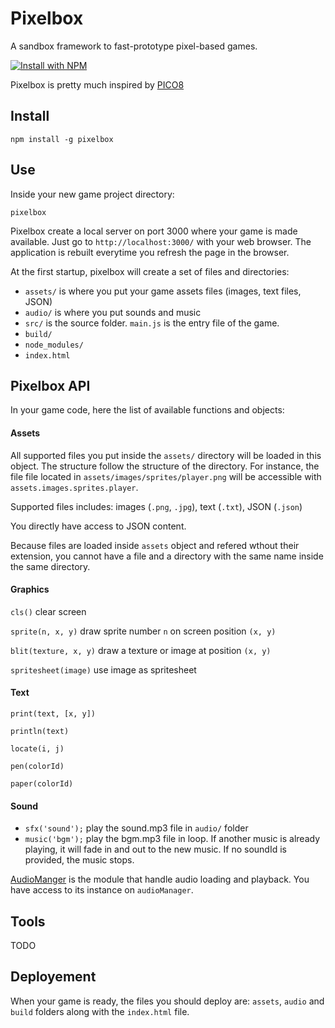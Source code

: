 # Pixelbox

A sandbox framework to fast-prototype pixel-based games.

[![Install with NPM](https://nodei.co/npm/pixelbox.png?downloads=true&stars=true)](https://nodei.co/npm/pixelbox/)

Pixelbox is pretty much inspired by [PICO8](http://www.lexaloffle.com/pico-8.php)

## Install

`npm install -g pixelbox`

## Use

Inside your new game project directory:

`pixelbox`

Pixelbox create a local server on port 3000 where your game is made available.
Just go to `http://localhost:3000/` with your web browser.
The application is rebuilt everytime you refresh the page in the browser.


At the first startup, pixelbox will create a set of files and directories:
 - `assets/` is where you put your game assets files (images, text files, JSON)
 - `audio/` is where you put sounds and music
 - `src/` is the source folder. `main.js` is the entry file of the game.
 - `build/`
 - `node_modules/`
 - `index.html`

## Pixelbox API

In your game code, here the list of available functions and objects:

#### Assets
All supported files you put inside the `assets/` directory will be loaded in this
object. The structure follow the structure of the directory. For instance, the file
file located in `assets/images/sprites/player.png` will be accessible with 
`assets.images.sprites.player`.

Supported files includes: images (`.png`, `.jpg`), text (`.txt`), JSON (`.json`)

You directly have access to JSON content.

Because files are loaded inside `assets` object and refered wthout their extension,
you cannot have a file and a directory with the same name inside the same directory.

#### Graphics

`cls()` clear screen

`sprite(n, x, y)` draw sprite number `n` on screen position `(x, y)`

`blit(texture, x, y)` draw a texture or image at position `(x, y)`

`spritesheet(image)` use image as spritesheet

#### Text

`print(text, [x, y])`

`println(text)`

`locate(i, j)`

`pen(colorId)`

`paper(colorId)`


#### Sound
 - `sfx('sound');` play the sound.mp3 file in `audio/` folder
 - `music('bgm');` play the bgm.mp3 file in loop. If another music is already playing,
 it will fade in and out to the new music. If no soundId is provided, the music stops.

[AudioManger](https://github.com/Wizcorp/AudioManager) is the module that handle audio 
loading and playback. You have access to its instance on `audioManager`.

## Tools

TODO


## Deployement

When your game is ready, the files you should deploy are:
`assets`, `audio` and `build` folders along with the `index.html` file. 